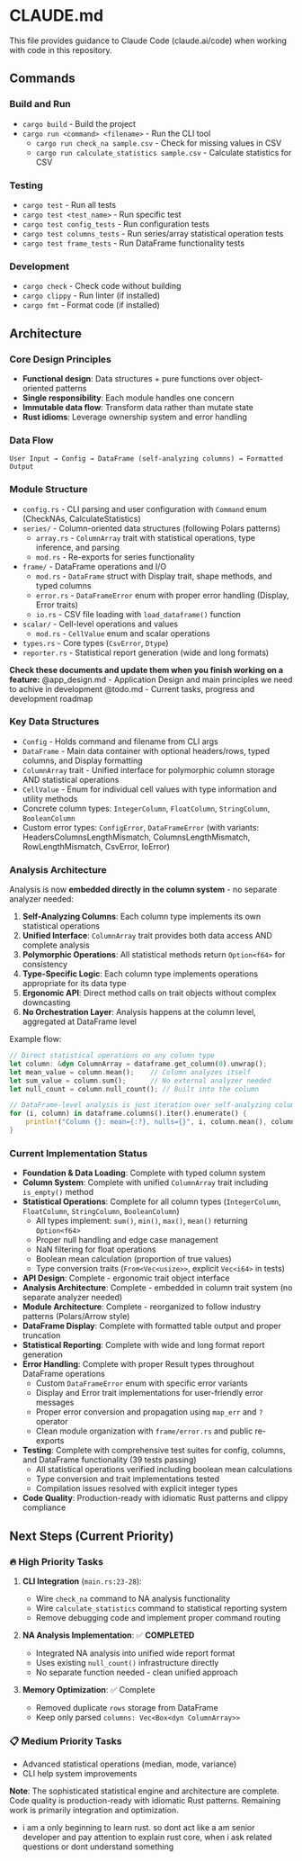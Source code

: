 # CLAUDE.md

This file provides guidance to Claude Code (claude.ai/code) when working with code in this repository.

## Commands

### Build and Run
- `cargo build` - Build the project
- `cargo run <command> <filename>` - Run the CLI tool
  - `cargo run check_na sample.csv` - Check for missing values in CSV
  - `cargo run calculate_statistics sample.csv` - Calculate statistics for CSV

### Testing
- `cargo test` - Run all tests
- `cargo test <test_name>` - Run specific test
- `cargo test config_tests` - Run configuration tests
- `cargo test columns_tests` - Run series/array statistical operation tests
- `cargo test frame_tests` - Run DataFrame functionality tests

### Development
- `cargo check` - Check code without building
- `cargo clippy` - Run linter (if installed)
- `cargo fmt` - Format code (if installed)

## Architecture

### Core Design Principles
- **Functional design**: Data structures + pure functions over object-oriented patterns
- **Single responsibility**: Each module handles one concern
- **Immutable data flow**: Transform data rather than mutate state
- **Rust idioms**: Leverage ownership system and error handling

### Data Flow
```
User Input → Config → DataFrame (self-analyzing columns) → Formatted Output
```

### Module Structure
- `config.rs` - CLI parsing and user configuration with `Command` enum (CheckNAs, CalculateStatistics)
- `series/` - Column-oriented data structures (following Polars patterns)
  - `array.rs` - `ColumnArray` trait with statistical operations, type inference, and parsing
  - `mod.rs` - Re-exports for series functionality
- `frame/` - DataFrame operations and I/O
  - `mod.rs` - `DataFrame` struct with Display trait, shape methods, and typed columns
  - `error.rs` - `DataFrameError` enum with proper error handling (Display, Error traits)
  - `io.rs` - CSV file loading with `load_dataframe()` function
- `scalar/` - Cell-level operations and values
  - `mod.rs` - `CellValue` enum and scalar operations
- `types.rs` - Core types (`CsvError`, `Dtype`)
- `reporter.rs` - Statistical report generation (wide and long formats)

**Check these documents and update them when you finish working on a feature:**
@app_design.md - Application Design and main principles we need to achive in development
@todo.md - Current tasks,  progress and development roadmap

### Key Data Structures
- `Config` - Holds command and filename from CLI args
- `DataFrame` - Main data container with optional headers/rows, typed columns, and Display formatting
- `ColumnArray` trait - Unified interface for polymorphic column storage AND statistical operations
- `CellValue` - Enum for individual cell values with type information and utility methods
- Concrete column types: `IntegerColumn`, `FloatColumn`, `StringColumn`, `BooleanColumn`
- Custom error types: `ConfigError`, `DataFrameError` (with variants: HeadersColumnsLengthMismatch, ColumnsLengthMismatch, RowLengthMismatch, CsvError, IoError)

### Analysis Architecture

Analysis is now **embedded directly in the column system** - no separate analyzer needed:

1. **Self-Analyzing Columns**: Each column type implements its own statistical operations
2. **Unified Interface**: `ColumnArray` trait provides both data access AND complete analysis
3. **Polymorphic Operations**: All statistical methods return `Option<f64>` for consistency
4. **Type-Specific Logic**: Each column type implements operations appropriate for its data type
5. **Ergonomic API**: Direct method calls on trait objects without complex downcasting
6. **No Orchestration Layer**: Analysis happens at the column level, aggregated at DataFrame level

Example flow:
```rust
// Direct statistical operations on any column type
let column: &dyn ColumnArray = dataframe.get_column(0).unwrap();
let mean_value = column.mean();    // Column analyzes itself
let sum_value = column.sum();      // No external analyzer needed
let null_count = column.null_count(); // Built into the column

// DataFrame-level analysis is just iteration over self-analyzing columns
for (i, column) in dataframe.columns().iter().enumerate() {
    println!("Column {}: mean={:?}, nulls={}", i, column.mean(), column.null_count());
}
```

### Current Implementation Status
- **Foundation & Data Loading**: Complete with typed column system
- **Column System**: Complete with unified `ColumnArray` trait including `is_empty()` method
- **Statistical Operations**: Complete for all column types (`IntegerColumn`, `FloatColumn`, `StringColumn`, `BooleanColumn`)
  - All types implement: `sum()`, `min()`, `max()`, `mean()` returning `Option<f64>`
  - Proper null handling and edge case management
  - NaN filtering for float operations
  - Boolean mean calculation (proportion of true values)
  - Type conversion traits (`From<Vec<usize>>`, explicit `Vec<i64>` in tests)
- **API Design**: Complete - ergonomic trait object interface
- **Analysis Architecture**: Complete - embedded in column trait system (no separate analyzer needed)
- **Module Architecture**: Complete - reorganized to follow industry patterns (Polars/Arrow style)
- **DataFrame Display**: Complete with formatted table output and proper truncation
- **Statistical Reporting**: Complete with wide and long format report generation
- **Error Handling**: Complete with proper Result types throughout DataFrame operations
  - Custom `DataFrameError` enum with specific error variants
  - Display and Error trait implementations for user-friendly error messages
  - Proper error conversion and propagation using `map_err` and `?` operator
  - Clean module organization with `frame/error.rs` and public re-exports
- **Testing**: Complete with comprehensive test suites for config, columns, and DataFrame functionality (39 tests passing)
  - All statistical operations verified including boolean mean calculations
  - Type conversion and trait implementations tested
  - Compilation issues resolved with explicit integer types
- **Code Quality**: Production-ready with idiomatic Rust patterns and clippy compliance

## Next Steps (Current Priority)

### **🔥 High Priority Tasks**
1. **CLI Integration** (`main.rs:23-28`):
   - Wire `check_na` command to NA analysis functionality
   - Wire `calculate_statistics` command to statistical reporting system
   - Remove debugging code and implement proper command routing

2. **NA Analysis Implementation**: ✅ **COMPLETED**
   - Integrated NA analysis into unified wide report format
   - Uses existing `null_count()` infrastructure directly
   - No separate function needed - clean unified approach

3. **Memory Optimization**: ✅ Complete
   - Removed duplicate `rows` storage from DataFrame
   - Keep only parsed `columns: Vec<Box<dyn ColumnArray>>`

### **📋 Medium Priority Tasks**
- Advanced statistical operations (median, mode, variance)
- CLI help system improvements

**Note**: The sophisticated statistical engine and architecture are complete. Code quality is production-ready with idiomatic Rust patterns. Remaining work is primarily integration and optimization.

- i am a only beginning to learn rust. so dont act like a am senior developer and pay attention to explain rust core, when i ask related questions or dont understand something